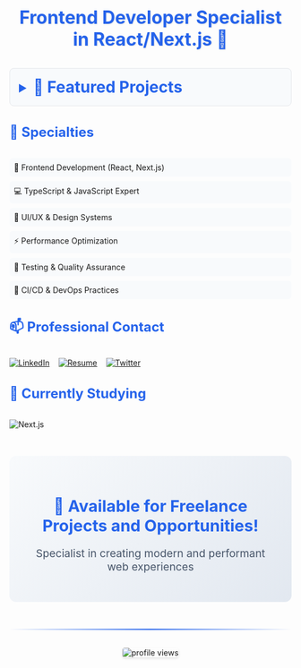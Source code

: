 <h3 align="center" style="color: #2563eb; font-size: 2rem; margin: 2rem 0; text-shadow: 1px 1px 2px rgba(0,0,0,0.1);">Frontend Developer Specialist in React/Next.js 🚀</h3>

<details style="margin: 2rem 0; border: 1px solid #e5e7eb; padding: 1rem; border-radius: 8px; background: #f8fafc;">
  <summary style="cursor: pointer; color: #2563eb; font-size: 1.5rem; font-weight: bold;">
    <h3 style="display: inline-block; margin: 0;">🌟 Featured Projects</h3>
  </summary>
  <div style="padding: 1rem 0;">
    <div style="display: grid; grid-template-columns: repeat(auto-fit, minmax(300px, 1fr)); gap: 2rem;">
      <ul style="list-style: none; padding: 0;">
        <li style="background: white; padding: 1.5rem; border-radius: 12px; box-shadow: 0 4px 6px rgba(0,0,0,0.1); margin-bottom: 1.5rem;">
          <a
            href="https://breath-natural-nextjs-chronicles.netlify.app"
            target="_blank"
            aria-label="Breath Natural - E-commerce Frontend"
            style="color: #2563eb; font-size: 1.2rem; font-weight: bold; text-decoration: none; transition: color 0.3s;"
          >
            🪴 Breath Natural - E-commerce Frontend
          </a>
          <br><br>
          <details>
            <summary>Project Preview</summary>
            <img
              src="./assets/projects/breath-natural-nextjs.png"
              alt="Preview of the Breath Natural e-commerce"
              style="width: 100%; max-width: 300px; margin: 10px 0;"
            />
          </details>
          <div align="left">
            <img height="28px" alt="Next.js" src="https://img.shields.io/badge/Next.js-000000?style=for-the-badge&logo=next.js&logoColor=white">
            <img height="28px" alt="TypeScript" src="https://img.shields.io/badge/TypeScript-007ACC?style=for-the-badge&logo=typescript&logoColor=white">
            <img height="28px" alt="Tailwind" src="https://img.shields.io/badge/tailwindcss-%2338B2AC.svg?style=for-the-badge&logo=tailwind-css&logoColor=white" />
            <img height="28px" alt="Zustand" src="https://img.shields.io/badge/Zustand-000000?style=for-the-badge&logo=react&logoColor=white">
          </div>
        </li>
        <li style="background: white; padding: 1.5rem; border-radius: 12px; box-shadow: 0 4px 6px rgba(0,0,0,0.1); margin-bottom: 1.5rem;">
          <a
            href="https://food-hut-angular-chronicles-1.netlify.app/"
            target="_blank"
            aria-label="Food Hut - Restaurant Platform"
            style="color: #2563eb; font-size: 1.2rem; font-weight: bold; text-decoration: none; transition: color 0.3s;"
          >
            🍽️ Food Hut - Restaurant Platform
          </a>
          <br><br>
          <details>
            <summary>Project Preview</summary>
            <img
              src="./assets/projects/food-hut.png"
              alt="Preview of the Food Hut platform"
              style="width: 100%; max-width: 300px; margin: 10px 0;"
            />
          </details>
          <div align="left">
            <img height="28px" alt="Angular" src="https://img.shields.io/badge/Angular-DD0031?style=for-the-badge&logo=angular&logoColor=white">
            <img height="28px" alt="Tailwind" src="https://img.shields.io/badge/tailwindcss-%2338B2AC.svg?style=for-the-badge&logo=tailwind-css&logoColor=white" />
            <img height="28px" alt="TypeScript" src="https://img.shields.io/badge/TypeScript-007ACC?style=for-the-badge&logo=typescript&logoColor=white">
          </div>
        </li>
      </ul>
    </div>
  </div>
</details>

<h3 style="color: #2563eb; font-size: 1.5rem; margin: 2rem 0;">🔧 Specialties</h3>

<ul style="list-style: none; padding: 0;">
  <li style="margin: 0.5rem 0; padding: 0.5rem; background: #f8fafc; border-radius: 6px;">🎯 Frontend Development (React, Next.js)</li>
  <li style="margin: 0.5rem 0; padding: 0.5rem; background: #f8fafc; border-radius: 6px;">💻 TypeScript & JavaScript Expert</li>
  <li style="margin: 0.5rem 0; padding: 0.5rem; background: #f8fafc; border-radius: 6px;">🎨 UI/UX & Design Systems</li>
  <li style="margin: 0.5rem 0; padding: 0.5rem; background: #f8fafc; border-radius: 6px;">⚡ Performance Optimization</li>
  <li style="margin: 0.5rem 0; padding: 0.5rem; background: #f8fafc; border-radius: 6px;">🧪 Testing & Quality Assurance</li>
  <li style="margin: 0.5rem 0; padding: 0.5rem; background: #f8fafc; border-radius: 6px;">🔄 CI/CD & DevOps Practices</li>
</ul>

<h3 style="color: #2563eb; font-size: 1.5rem; margin: 2rem 0;">📫 Professional Contact</h3>

<div style="display: flex; gap: 1rem; margin: 1rem 0;">
  <a href="https://www.linkedin.com/in/ricardo-camilo-frontend-web-developer/" target="_blank">
    <img src="https://img.shields.io/badge/LinkedIn-%230077B5.svg?style=for-the-badge&logo=linkedin&logoColor=white" alt="LinkedIn" />
  </a>
  <a href="https://resume.io/r/4bDKkHLB9" target="_blank">
    <img src="https://img.shields.io/badge/Resume-%23000000.svg?style=for-the-badge&logo=readme&logoColor=white" alt="Resume" />
  </a>
  <a href="https://x.com/Ricardo50993066" target="_blank">
    <img src="https://img.shields.io/badge/Twitter-000000?style=for-the-badge&logo=x&logoColor=white" alt="Twitter" />
  </a>
</div>

<h3 style="color: #2563eb; font-size: 1.5rem; margin: 2rem 0;">🌱 Currently Studying</h3>
<div style="margin: 1rem 0;">
  <img src="https://img.shields.io/badge/nextjs-%23E0234E.svg?style=for-the-badge&logo=nextjs&logoColor=white" alt="Next.js" />
</div>

<div style="text-align: center; margin: 3rem 0; padding: 2rem; background: linear-gradient(135deg, #f8fafc 0%, #e2e8f0 100%); border-radius: 12px;">
  <h3 style="color: #2563eb; font-size: 1.8rem; margin-bottom: 1rem;">🚀 Available for Freelance Projects and Opportunities!</h3>
  <p style="color: #475569; font-size: 1.2rem;">Specialist in creating modern and performant web experiences</p>
</div>

<hr style="border: none; height: 2px; background: linear-gradient(90deg, transparent, #2563eb, transparent); margin: 2rem 0;">

<div style="text-align: center; margin: 2rem 0;">
  <img src="https://komarev.com/ghpvc/?username=ricardo564&label=Profile%20views&color=0e75b6&style=flat" alt="profile views" style="border-radius: 4px; box-shadow: 0 2px 4px rgba(0,0,0,0.1);" />
</div>
